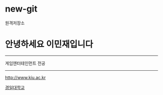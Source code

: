 # new-git
원격저장소

# 안녕하세요 이민재입니다

----------------

게임엔터테인먼트 전공

-----------------

<http://www.kiu.ac.kr>

[경일대학교](http://www.kiu.ac.kr)
